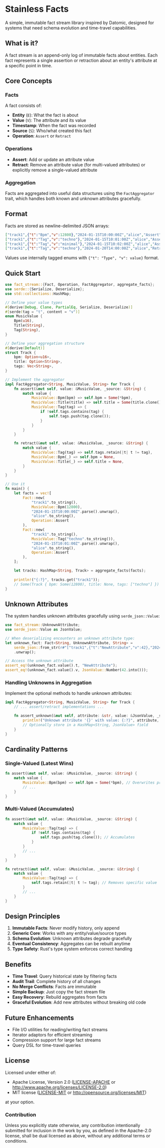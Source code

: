 # Stainless Facts

A simple, immutable fact stream library inspired by Datomic, designed for systems that need schema evolution and time-travel capabilities.

## What is it?

A fact stream is an append-only log of immutable facts about entities. Each fact represents a single assertion or retraction about an entity's attribute at a specific point in time.

## Core Concepts

### Facts

A fact consists of:
- **Entity** (`E`): What the fact is about
- **Value** (`V`): The attribute and its value
- **Timestamp**: When the fact was recorded
- **Source** (`S`): Who/what created this fact
- **Operation**: `Assert` or `Retract`

### Operations

- **Assert**: Add or update an attribute value
- **Retract**: Remove an attribute value (for multi-valued attributes) or explicitly remove a single-valued attribute

### Aggregation

Facts are aggregated into useful data structures using the `FactAggregator` trait, which handles both known and unknown attributes gracefully.

## Format

Facts are stored as newline-delimited JSON arrays:

```json
["track1",{"t":"Bpm","v":12800},"2024-01-15T10:00:00Z","alice","Assert"]
["track1",{"t":"Tag","v":"techno"},"2024-01-15T10:01:00Z","alice","Assert"]
["track1",{"t":"Tag","v":"minimal"},"2024-01-15T10:02:00Z","alice","Assert"]
["track1",{"t":"Tag","v":"techno"},"2024-01-20T14:00:00Z","alice","Retract"]
```

Values use internally tagged enums with `{"t": "Type", "v": value}` format.

## Quick Start

```rust
use fact_stream::{Fact, Operation, FactAggregator, aggregate_facts};
use serde::{Serialize, Deserialize};
use std::collections::HashMap;

// Define your value types
#[derive(Debug, Clone, PartialEq, Serialize, Deserialize)]
#[serde(tag = "t", content = "v")]
enum MusicValue {
    Bpm(u16),
    Title(String),
    Tag(String),
}

// Define your aggregation structure
#[derive(Default)]
struct Track {
    bpm: Option<u16>,
    title: Option<String>,
    tags: Vec<String>,
}

// Implement the aggregator
impl FactAggregator<String, MusicValue, String> for Track {
    fn assert(&mut self, value: &MusicValue, _source: &String) {
        match value {
            MusicValue::Bpm(bpm) => self.bpm = Some(*bpm),
            MusicValue::Title(title) => self.title = Some(title.clone()),
            MusicValue::Tag(tag) => {
                if !self.tags.contains(tag) {
                    self.tags.push(tag.clone());
                }
            }
        }
    }

    fn retract(&mut self, value: &MusicValue, _source: &String) {
        match value {
            MusicValue::Tag(tag) => self.tags.retain(|t| t != tag),
            MusicValue::Bpm(_) => self.bpm = None,
            MusicValue::Title(_) => self.title = None,
        }
    }
}

// Use it
fn main() {
    let facts = vec![
        Fact::new(
            "track1".to_string(),
            MusicValue::Bpm(12800),
            "2024-01-15T10:00:00Z".parse().unwrap(),
            "alice".to_string(),
            Operation::Assert
        ),
        Fact::new(
            "track1".to_string(),
            MusicValue::Tag("techno".to_string()),
            "2024-01-15T10:01:00Z".parse().unwrap(),
            "alice".to_string(),
            Operation::Assert
        ),
    ];

    let tracks: HashMap<String, Track> = aggregate_facts(facts);
    
    println!("{:?}", tracks.get("track1"));
    // Some(Track { bpm: Some(12800), title: None, tags: ["techno"] })
}
```

## Unknown Attributes

The system handles unknown attributes gracefully using `serde_json::Value`:

```rust
use fact_stream::UnknownAttribute;
use serde_json::Value as JsonValue;

// When deserializing encounters an unknown attribute type:
let unknown_fact: Fact<String, UnknownAttribute, String> = 
    serde_json::from_str(r#"["track1",{"t":"NewAttribute","v":42},"2024-01-15T10:00:00Z","alice","Assert"]"#)
    .unwrap();

// Access the unknown attribute
assert_eq!(unknown_fact.value().t, "NewAttribute");
assert_eq!(unknown_fact.value().v, JsonValue::Number(42.into()));
```

### Handling Unknowns in Aggregation

Implement the optional methods to handle unknown attributes:

```rust
impl FactAggregator<String, MusicValue, String> for Track {
    // ... assert/retract implementations ...

    fn assert_unknown(&mut self, attribute: &str, value: &JsonValue, _source: &String) {
        println!("Unknown attribute '{}' with value: {:?}", attribute, value);
        // Optionally store in a HashMap<String, JsonValue> field
    }
}
```

## Cardinality Patterns

### Single-Valued (Latest Wins)

```rust
fn assert(&mut self, value: &MusicValue, _source: &String) {
    match value {
        MusicValue::Bpm(bpm) => self.bpm = Some(*bpm), // Overwrites previous
        // ...
    }
}
```

### Multi-Valued (Accumulates)

```rust
fn assert(&mut self, value: &MusicValue, _source: &String) {
    match value {
        MusicValue::Tag(tag) => {
            if !self.tags.contains(tag) {
                self.tags.push(tag.clone()); // Accumulates
            }
        }
        // ...
    }
}

fn retract(&mut self, value: &MusicValue, _source: &String) {
    match value {
        MusicValue::Tag(tag) => {
            self.tags.retain(|t| t != tag); // Removes specific value
        }
        // ...
    }
}
```

## Design Principles

1. **Immutable Facts**: Never modify history, only append
2. **Generic Core**: Works with any entity/value/source types
3. **Schema Evolution**: Unknown attributes degrade gracefully
4. **Eventual Consistency**: Aggregates can be rebuilt anytime
5. **Type Safety**: Rust's type system enforces correct handling

## Benefits

- **Time Travel**: Query historical state by filtering facts
- **Audit Trail**: Complete history of all changes
- **No Merge Conflicts**: Facts are immutable
- **Simple Backup**: Just copy the fact stream file
- **Easy Recovery**: Rebuild aggregates from facts
- **Graceful Evolution**: Add new attributes without breaking old code

## Future Enhancements

- File I/O utilities for reading/writing fact streams
- Iterator adaptors for efficient streaming
- Compression support for large fact streams
- Query DSL for time-travel queries

## License

Licensed under either of:

- Apache License, Version 2.0 ([LICENSE-APACHE](LICENSE-APACHE) or http://www.apache.org/licenses/LICENSE-2.0)
- MIT license ([LICENSE-MIT](LICENSE) or http://opensource.org/licenses/MIT)

at your option.

### Contribution

Unless you explicitly state otherwise, any contribution intentionally submitted for inclusion in the work by you, as defined in the Apache-2.0 license, shall be dual licensed as above, without any additional terms or conditions.
